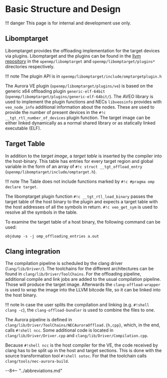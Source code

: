 # Basic Structure and Design

!!! danger
    This page is for internal and development use only.

## Libomptarget
Libomptarget provides the offloading implementation for the target devices via plugins.
Libomptarget and the plugins can be found in the [llvm repository](%%llvm%%) in the `openmp/libomptarget`
and `openmp/libomptarget/plugins*` directories respectively.

!!! note
    The plugin API is in `openmp/libomptarget/include/omptargetplugin.h`

The Aurora VE plugin (`openmp/libomptarget/plugins/ve`) is based on the generic x64 offloading plugin
`generic-elf-64bit` (`openmp/libomptarget/plugins/generic-elf-64bit/`).
The AVEO library is used to implement the plugin functions and NECs `libveosinfo` provides with `veo_node_info` additional information about the nodes.
These are used to provide the number of present devices in the `#!c __tgt_rtl_number_of_devices` plugin function.
The target image can be either linked dynamically as a normal shared library or as statically linked executable (ELF).

## Target Table
In addition to the *target image*, a *target table* is inserted by the compiler into the host-binary.
This table has entries for every target region and global variable in the form of an array of `#!c struct __tgt_offload_entry` (`openmp/libomptarget/include/omptarget.h`).

!!! note
    The Table does not include functions marked by `#!c #pragma omp declare target`.

The libomptarget plugin function `#!c __tgt_rtl_load_binary` passes the target table of the host binary to the plugin and expects a target table with the host addresses of all the symbols in return.
`#!c veo_get_sym` is used to resolve all the symbols in the table.

To examine the target table of a host binary, the following command can be used:
``` shell
objdump -s -j omp_offloading_entries a.out
```

## Clang integration
The compilation pipeline is scheduled by the clang driver (`lang/lib/Driver/`).
The toolchains for the different architectures can be found in `clang/lib/Driver/ToolChains`.
For the offloading pipeline, additional compile and link jobs are added to the usual compilation pipeline. Those will produce the target image.
Afterwards the `clang-offload-wrapper` is used to wrap the image into the LLVM bitcode file, so it can be linked into the host binary.

!!! note
    In case the user splits the compilation and linking (e.g. `#!shell clang -c`), the `clang-offload-bundler` is used to combine the files to one.

The Aurora pipeline is defined in `clang/lib/Driver/ToolChains/NECAuroraOffload.{h,cpp}`, which, in the end, calls `#!shell ncc`.
Some additional code is located in `clang/lib/Driver/Driver.cpp` and `clang/lib/Driver/Compilation.cpp`.

Because `#!shell ncc` is the host compiler for the VE, the code received by clang has to be split up in the host and target sections. This is done with the source transformation tool `#!shell sotoc`.
For that the toolchain calls `clang/tools/nec-aurora-build`.

--8<-- "../abbreviations.md"
